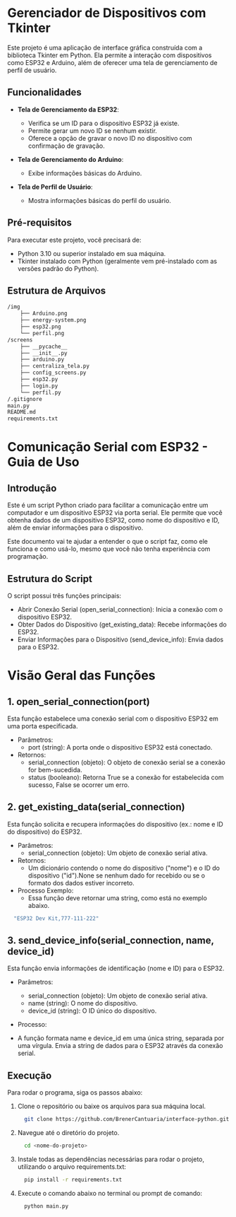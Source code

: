 # Gerenciador de Dispositivos com Tkinter

Este projeto é uma aplicação de interface gráfica construída com a biblioteca Tkinter em Python. Ela permite a interação com dispositivos como ESP32 e Arduino, além de oferecer uma tela de gerenciamento de perfil de usuário.

## Funcionalidades

- **Tela de Gerenciamento da ESP32**: 
  - Verifica se um ID para o dispositivo ESP32 já existe.
  - Permite gerar um novo ID se nenhum existir.
  - Oferece a opção de gravar o novo ID no dispositivo com confirmação de gravação.
  
- **Tela de Gerenciamento do Arduino**: 
  - Exibe informações básicas do Arduino.

- **Tela de Perfil de Usuário**: 
  - Mostra informações básicas do perfil do usuário.

## Pré-requisitos

Para executar este projeto, você precisará de:
- Python 3.10  ou superior instalado em sua máquina.
- Tkinter instalado com Python (geralmente vem pré-instalado com as versões padrão do Python).

## Estrutura de Arquivos
```bash
/img
    ├── Arduino.png
    ├── energy-system.png
    ├── esp32.png
    └── perfil.png
/screens
    ├── __pycache__
    ├── __init__.py
    ├── arduino.py
    ├── centraliza_tela.py
    ├── config_screens.py
    ├── esp32.py
    ├── login.py
    └── perfil.py
/.gitignore
main.py
README.md
requirements.txt
```
# Comunicação Serial com ESP32 - Guia de Uso

## Introdução
Este é um script Python criado para facilitar a comunicação entre um computador e um dispositivo ESP32 via porta serial. Ele permite que você obtenha dados de um dispositivo ESP32, como nome do dispositivo e ID, além de enviar informações para o dispositivo.

Este documento vai te ajudar a entender o que o script faz, como ele funciona e como usá-lo, mesmo que você não tenha experiência com programação.

## Estrutura do Script
O script possui três funções principais:

- Abrir Conexão Serial (open_serial_connection): Inicia a conexão com o dispositivo ESP32.
- Obter Dados do Dispositivo (get_existing_data): Recebe informações do ESP32.
- Enviar Informações para o Dispositivo (send_device_info): Envia dados para o ESP32.

# Visão Geral das Funções
## 1. open_serial_connection(port)
  Esta função estabelece uma conexão serial com o dispositivo ESP32 em uma porta especificada.
- Parâmetros:
  - port (string): A porta onde o dispositivo ESP32 está conectado.
- Retornos:
  - serial_connection (objeto): O objeto de conexão serial se a conexão for bem-sucedida.
  - status (booleano): Retorna True se a conexão for estabelecida com sucesso, False se ocorrer um erro.
## 2. get_existing_data(serial_connection)
  Esta função solicita e recupera informações do dispositivo (ex.: nome e ID do dispositivo) do ESP32.

- Parâmetros:
  - serial_connection (objeto): Um objeto de conexão serial ativa.
- Retornos:
  - Um dicionário contendo o nome do dispositivo ("nome") e o ID do dispositivo ("id").None se nenhum dado for recebido ou se o formato dos dados estiver incorreto.
- Processo Exemplo:
  - Essa função deve retornar uma string, como está no exemplo abaixo.
```bash
  "ESP32 Dev Kit,777-111-222"
```
## 3. send_device_info(serial_connection, name, device_id)
  Esta função envia informações de identificação (nome e ID) para o ESP32.

- Parâmetros:

  - serial_connection (objeto): Um objeto de conexão serial ativa.
  - name (string): O nome do dispositivo.
  -  device_id (string): O ID único do dispositivo.
-  Processo:
  - A função formata name e device_id em uma única string, separada por uma vírgula. Envia a string de dados para o ESP32 através da conexão serial.

## Execução

Para rodar o programa, siga os passos abaixo:
1. Clone o repositório ou baixe os arquivos para sua máquina local.
   ```bash
     git clone https://github.com/BrenerCantuaria/interface-python.git
   ```
2. Navegue até o diretório do projeto.
    ```bash
      cd <nome-do-projeto>
    ```
3. Instale todas as dependências necessárias para rodar o projeto, utilizando o arquivo requirements.txt:
   ```bash
     pip install -r requirements.txt
   ```
4. Execute o comando abaixo no terminal ou prompt de comando:
   ```bash
     python main.py
   ```
